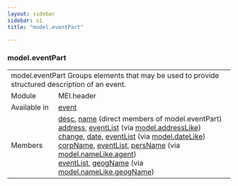 ```yaml
---
layout: sidebar
sidebar: s1
title: "model.eventPart"

---
```


<div class="classSpec model">
   <h3 id="model.eventPart">model.eventPart</h3>
   <table class="wovenodd">
      <tr>
         <td colspan="2" class="wovenodd-col2">
            <span class="label">model.eventPart</span> Groups elements that may be used to provide structured description of an event.
         </td>
      </tr>
      <tr>
         <td class="wovenodd-col1">
            <span class="label" lang="en">Module</span>
         </td>
         <td class="wovenodd-col2">MEI.header</td>
      </tr>
      <tr>
         <td class="wovenodd-col1">
            <span class="label" lang="en">Available in</span>
         </td>
         <td class="wovenodd-col2">
            <div class="parent">
               <div>
                  <a class="link_odd_elementSpec" href="/v3/event">event</a>
               </div>
            </div>
         </td>
      </tr>
      <tr>
         <td class="wovenodd-col1">
            <span class="label" lang="en">Members</span>
         </td>
         <td class="wovenodd-col2">
            <div class="parent">
               <div>
                  <a class="link_odd_elementSpec" href="/v3/desc">desc</a>, 
                  <a class="link_odd_elementSpec" href="/v3/name">name</a> (direct members of model.eventPart)
               </div>
               <div>
                  <a class="link_odd_elementSpec" href="/v3/address">address</a>, 
                  <a class="link_odd_elementSpec" href="/v3/eventList">eventList</a>
                  <span> (via 
                     <a class="link_odd_classSpec" href="/v3/model.addressLike">model.addressLike</a>)
                  </span>
               </div>
               <div>
                  <a class="link_odd_elementSpec" href="/v3/change">change</a>, 
                  <a class="link_odd_elementSpec" href="/v3/date">date</a>, 
                  <a class="link_odd_elementSpec" href="/v3/eventList">eventList</a>
                  <span> (via 
                     <a class="link_odd_classSpec" href="/v3/model.dateLike">model.dateLike</a>)
                  </span>
               </div>
               <div>
                  <a class="link_odd_elementSpec" href="/v3/corpName">corpName</a>, 
                  <a class="link_odd_elementSpec" href="/v3/eventList">eventList</a>, 
                  <a class="link_odd_elementSpec" href="/v3/persName">persName</a>
                  <span> (via 
                     <a class="link_odd_classSpec" href="/v3/model.nameLike.agent">model.nameLike.agent</a>)
                  </span>
               </div>
               <div>
                  <a class="link_odd_elementSpec" href="/v3/eventList">eventList</a>, 
                  <a class="link_odd_elementSpec" href="/v3/geogName">geogName</a>
                  <span> (via 
                     <a class="link_odd_classSpec" href="/v3/model.nameLike.geogName">model.nameLike.geogName</a>)
                  </span>
               </div>
            </div>
         </td>
      </tr>
   </table>
</div>